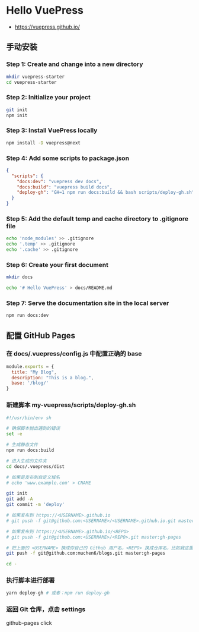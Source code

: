 # Hello VuePress

- <https://vuepress.github.io/>

## 手动安装

### Step 1: Create and change into a new directory

```bash
mkdir vuepress-starter
cd vuepress-starter
```

### Step 2: Initialize your project

```bash
git init
npm init
```

### Step 3: Install VuePress locally

```bash
npm install -D vuepress@next
```

### Step 4: Add some scripts to package.json

```json
{
  "scripts": {
    "docs:dev": "vuepress dev docs",
    "docs:build": "vuepress build docs",
    "deploy-gh": "GH=1 npm run docs:build && bash scripts/deploy-gh.sh"
  }
}
```

### Step 5: Add the default temp and cache directory to .gitignore file

```bash
echo 'node_modules' >> .gitignore
echo '.temp' >> .gitignore
echo '.cache' >> .gitignore
```

### Step 6: Create your first document

```bash
mkdir docs

echo '# Hello VuePress' > docs/README.md
```

### Step 7: Serve the documentation site in the local server

```bash
npm run docs:dev
```

## 配置 GitHub Pages

### 在 docs/.vuepress/config.js 中配置正确的 base

```js
module.exports = {
  title: "My Blog",
  description: "This is a blog.",
  base: '/blog/' 
}
```

### 新建脚本 my-vuepress/scripts/deploy-gh.sh

```sh
#!/usr/bin/env sh

# 确保脚本抛出遇到的错误
set -e

# 生成静态文件
npm run docs:build

# 进入生成的文件夹
cd docs/.vuepress/dist

# 如果是发布到自定义域名
# echo 'www.example.com' > CNAME

git init
git add -A
git commit -m 'deploy'

# 如果发布到 https://<USERNAME>.github.io
# git push -f git@github.com:<USERNAME>/<USERNAME>.github.io.git master

# 如果发布到 https://<USERNAME>.github.io/<REPO>
# git push -f git@github.com:<USERNAME>/<REPO>.git master:gh-pages

# 把上面的 <USERNAME> 换成你自己的 Github 用户名，<REPO> 换成仓库名，比如我这里就是：
git push -f git@github.com:muchen6/blogs.git master:gh-pages

cd -
```

### 执行脚本进行部署

```bash
yarn deploy-gh # 或者：npm run deploy-gh
```

### 返回 Git 仓库，点击 settings

github-pages click
